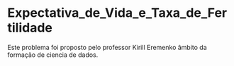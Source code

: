 # Expectativa_de_Vida_e_Taxa_de_Fertilidade
 
Este problema foi proposto pelo professor  Kirill Eremenko âmbito da formação de ciencia de dados.
